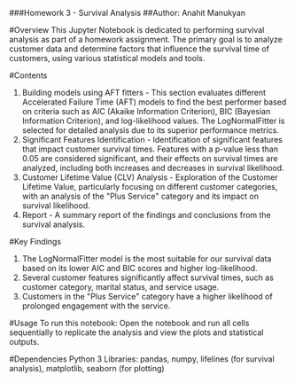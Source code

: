 ###Homework 3 - Survival Analysis
##Author: Anahit Manukyan

#Overview
This Jupyter Notebook is dedicated to performing survival analysis as part of a homework assignment. The primary goal is to analyze customer data and determine factors that influence the survival time of customers, using various statistical models and tools.

#Contents
1. Building models using AFT fitters - This section evaluates different Accelerated Failure Time (AFT) models to find the best performer based on criteria such as AIC (Akaike Information Criterion), BIC (Bayesian Information Criterion), and log-likelihood values. The LogNormalFitter is selected for detailed analysis due to its superior performance metrics.
2. Significant Features Identification - Identification of significant features that impact customer survival times. Features with a p-value less than 0.05 are considered significant, and their effects on survival times are analyzed, including both increases and decreases in survival likelihood.
3. Customer Lifetime Value (CLV) Analysis - Exploration of the Customer Lifetime Value, particularly focusing on different customer categories, with an analysis of the "Plus Service" category and its impact on survival likelihood.
4. Report - A summary report of the findings and conclusions from the survival analysis.

#Key Findings
1. The LogNormalFitter model is the most suitable for our survival data based on its lower AIC and BIC scores and higher log-likelihood.
2. Several customer features significantly affect survival times, such as customer category, marital status, and service usage.
3. Customers in the "Plus Service" category have a higher likelihood of prolonged engagement with the service.

#Usage
To run this notebook: Open the notebook and run all cells sequentially to replicate the analysis and view the plots and statistical outputs.

#Dependencies
Python 3
Libraries: pandas, numpy, lifelines (for survival analysis), matplotlib, seaborn (for plotting)